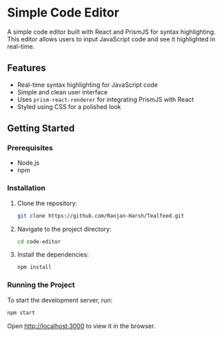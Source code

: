 # Simple Code Editor

A simple code editor built with React and PrismJS for syntax highlighting. This editor allows users to input JavaScript code and see it highlighted in real-time.

## Features

- Real-time syntax highlighting for JavaScript code
- Simple and clean user interface
- Uses `prism-react-renderer` for integrating PrismJS with React
- Styled using CSS for a polished look

## Getting Started

### Prerequisites

- Node.js
- npm

### Installation

1. Clone the repository:

   ```bash
   git clone https://github.com/Ranjan-Harsh/Tealfeed.git
   ```

2. Navigate to the project directory:

   ```bash
   cd code-editor
   ```

3. Install the dependencies:

   ```bash
   npm install
   ```

### Running the Project

To start the development server, run:

```bash
npm start
```

Open [http://localhost:3000](http://localhost:3000) to view it in the browser.
